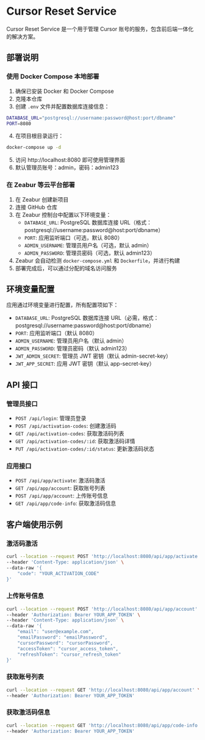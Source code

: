 # Cursor Reset Service

Cursor Reset Service 是一个用于管理 Cursor 账号的服务，包含前后端一体化的解决方案。

## 部署说明

### 使用 Docker Compose 本地部署

1. 确保已安装 Docker 和 Docker Compose
2. 克隆本仓库
3. 创建 `.env` 文件并配置数据库连接信息：

```bash
DATABASE_URL="postgresql://username:password@host:port/dbname"
PORT=8080
```

4. 在项目根目录运行：

```bash
docker-compose up -d
```

5. 访问 http://localhost:8080 即可使用管理界面
6. 默认管理员账号：admin，密码：admin123

### 在 Zeabur 等云平台部署

1. 在 Zeabur 创建新项目
2. 连接 GitHub 仓库
3. 在 Zeabur 控制台中配置以下环境变量：
   - `DATABASE_URL`: PostgreSQL 数据库连接 URL（格式：postgresql://username:password@host:port/dbname）
   - `PORT`: 应用监听端口（可选，默认 8080）
   - `ADMIN_USERNAME`: 管理员用户名（可选，默认 admin）
   - `ADMIN_PASSWORD`: 管理员密码（可选，默认 admin123）
4. Zeabur 会自动检测 `docker-compose.yml` 和 `Dockerfile`，并进行构建
5. 部署完成后，可以通过分配的域名访问服务

## 环境变量配置

应用通过环境变量进行配置，所有配置项如下：

- `DATABASE_URL`: PostgreSQL 数据库连接 URL（必需，格式：postgresql://username:password@host:port/dbname）
- `PORT`: 应用监听端口（默认 8080）
- `ADMIN_USERNAME`: 管理员用户名（默认 admin）
- `ADMIN_PASSWORD`: 管理员密码（默认 admin123）
- `JWT_ADMIN_SECRET`: 管理员 JWT 密钥（默认 admin-secret-key）
- `JWT_APP_SECRET`: 应用 JWT 密钥（默认 app-secret-key）

## API 接口

### 管理员接口

- `POST /api/login`: 管理员登录
- `POST /api/activation-codes`: 创建激活码
- `GET /api/activation-codes`: 获取激活码列表
- `GET /api/activation-codes/:id`: 获取激活码详情
- `PUT /api/activation-codes/:id/status`: 更新激活码状态

### 应用接口

- `POST /api/app/activate`: 激活码激活
- `GET /api/app/account`: 获取账号列表
- `POST /api/app/account`: 上传账号信息
- `GET /api/app/code-info`: 获取激活码信息

## 客户端使用示例

### 激活码激活

```bash
curl --location --request POST 'http://localhost:8080/api/app/activate' \
--header 'Content-Type: application/json' \
--data-raw '{
    "code": "YOUR_ACTIVATION_CODE"
}'
```

### 上传账号信息

```bash
curl --location --request POST 'http://localhost:8080/api/app/account' \
--header 'Authorization: Bearer YOUR_APP_TOKEN' \
--header 'Content-Type: application/json' \
--data-raw '{
    "email": "user@example.com",
    "emailPassword": "emailPassword",
    "cursorPassword": "cursorPassword",
    "accessToken": "cursor_access_token",
    "refreshToken": "cursor_refresh_token"
}'
```

### 获取账号列表

```bash
curl --location --request GET 'http://localhost:8080/api/app/account' \
--header 'Authorization: Bearer YOUR_APP_TOKEN'
```

### 获取激活码信息

```bash
curl --location --request GET 'http://localhost:8080/api/app/code-info' \
--header 'Authorization: Bearer YOUR_APP_TOKEN'
``` 